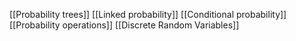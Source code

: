 [[Probability trees]]
[[Linked probability]]
[[Conditional probability]]
[[Probability operations]]
[[Discrete Random Variables]]